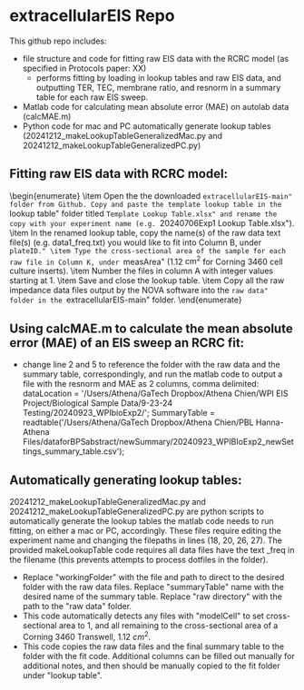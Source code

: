 # extracellularEIS Repo

This github repo includes:
- file structure and code for fitting raw EIS data with the RCRC model (as specified in Protocols paper: XX)
  - performs fitting by loading in lookup tables and raw EIS data, and outputting TER, TEC, membrane ratio, and resnorm in a summary table for each raw EIS sweep.
- Matlab code for calculating mean absolute error (MAE) on autolab data (calcMAE.m)
- Python code for mac and PC automatically generate lookup tables (20241212_makeLookupTableGeneralizedMac.py and 20241212_makeLookupTableGeneralizedPC.py)

## Fitting raw EIS data with RCRC model:
\begin{enumerate}
    \item Open the the downloaded ``extracellularEIS-main" folder from Github. Copy and paste the template lookup table in the ``lookup table" folder titled ``Template Lookup Table.xlsx" and rename the copy with your experiment name (e.g. ``20240706Exp1 Lookup Table.xlsx").
    \item In the renamed lookup table, copy the name(s) of the raw data text file(s) (e.g. data1\_freq.txt) you would like to fit into Column B, under ``plateID."
    \item Type the cross-sectional area of the sample for each raw file in Column K, under ``measArea" (1.12 $\mathrm{cm^2}$ for Corning 3460 cell culture inserts).
    \item Number the files in column A with integer values starting at 1.
    \item Save and close the lookup table.
    \item Copy all the raw impedance data files output by the NOVA software into the ``raw data" folder in the ``extracellularEIS-main" folder. 
\end{enumerate}

## Using calcMAE.m to calculate the mean absolute error (MAE) of an EIS sweep an RCRC fit:
- change line 2 and 5 to reference the folder with the raw data and the summary table, correspondingly, and run the matlab code to output a file with the resnorm and MAE as 2 columns, comma delimited:
dataLocation = '/Users/Athena/GaTech Dropbox/Athena Chien/WPI EIS Project/Biological Sample Data/9-23-24 Testing/20240923_WPIbioExp2/';
SummaryTable = readtable('/Users/Athena/GaTech Dropbox/Athena Chien/PBL Hanna-Athena Files/dataforBPSabstract/newSummary/20240923_WPIBIoExp2_newSettings_summary_table.csv');

## Automatically generating lookup tables:
20241212_makeLookupTableGeneralizedMac.py and 20241212_makeLookupTableGeneralizedPC.py are python scripts to automatically generate the lookup tables the matlab code needs to run fitting, on either a mac or PC, accordingly.
These files require editing the experiment name and changing the filepaths in lines (18, 20, 26, 27).
The provided makeLookupTable code requires all data files have the text _freq in the filename (this prevents attempts to process dotfiles in the folder).
- Replace "workingFolder" with the file and path to direct to the desired folder with the raw data files. Replace "summaryTable" name with the desired name of the summary table. Replace "raw directory" with the path to the "raw data" folder.
- This code automatically detects any files with "modelCell" to set cross-sectional area to 1, and all remaining to the cross-sectional area of a Corning 3460 Transwell, 1.12 $cm^{2}$.
- This code copies the raw data files and the final summary table to the folder with the fit code. Additional columns can be filled out manually for additional notes, and then should be manually copied to the fit folder under "lookup table".
